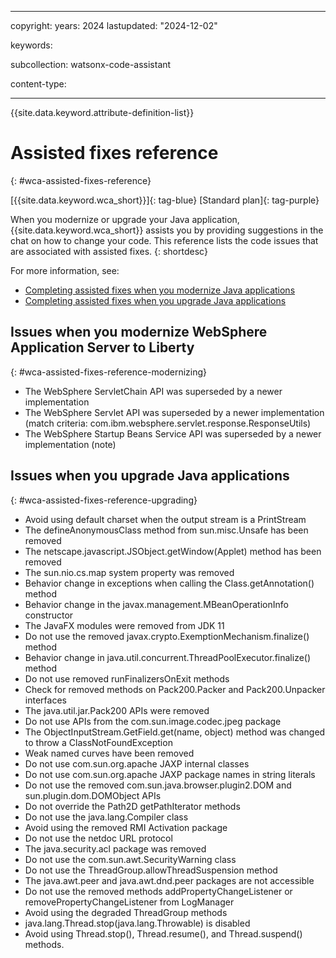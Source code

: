 
---

copyright:
   years: 2024
lastupdated: "2024-12-02"

keywords: 

subcollection: watsonx-code-assistant

content-type:

---

{{site.data.keyword.attribute-definition-list}}

# Assisted fixes reference
{: #wca-assisted-fixes-reference}



[{{site.data.keyword.wca_short}}]{: tag-blue} [Standard plan]{: tag-purple}

When you modernize or upgrade your Java application, {{site.data.keyword.wca_short}} assists you by providing suggestions in the chat on how to change your code. This reference lists the code issues that are associated with assisted fixes.
{: shortdesc}

For more information, see:
- [Completing assisted fixes when you modernize Java applications](https://cloud.ibm.com/docs/watsonx-code-assistant?topic=watsonx-code-assistant-wca-modernize-java#wca-upgrade-assistedfix)
- [Completing assisted fixes when you upgrade Java applications](https://cloud.ibm.com/docs/watsonx-code-assistant?topic=watsonx-code-assistant-wca-upgrade-java#wca-upgrade-assistedfix)

## Issues when you modernize WebSphere Application Server to Liberty
{: #wca-assisted-fixes-reference-modernizing}

- The WebSphere ServletChain API was superseded by a newer implementation
- The WebSphere Servlet API was superseded by a newer implementation (match criteria: com.ibm.websphere.servlet.response.ResponseUtils)
- The WebSphere Startup Beans Service API was superseded by a newer implementation (note)

## Issues when you upgrade Java applications
{: #wca-assisted-fixes-reference-upgrading}

- Avoid using default charset when the output stream is a PrintStream
- The defineAnonymousClass method from sun.misc.Unsafe has been removed
- The netscape.javascript.JSObject.getWindow(Applet) method has been removed
- The sun.nio.cs.map system property was removed
- Behavior change in exceptions when calling the Class.getAnnotation() method
- Behavior change in the javax.management.MBeanOperationInfo constructor
- The JavaFX modules were removed from JDK 11
- Do not use the removed javax.crypto.ExemptionMechanism.finalize() method
- Behavior change in java.util.concurrent.ThreadPoolExecutor.finalize() method
- Do not use removed runFinalizersOnExit methods
- Check for removed methods on Pack200.Packer and Pack200.Unpacker interfaces
- The java.util.jar.Pack200 APIs were removed
- Do not use APIs from the com.sun.image.codec.jpeg package
- The ObjectInputStream.GetField.get(name, object) method was changed to throw a ClassNotFoundException
- Weak named curves have been removed
- Do not use com.sun.org.apache JAXP internal classes
- Do not use com.sun.org.apache JAXP package names in string literals
- Do not use the removed com.sun.java.browser.plugin2.DOM and sun.plugin.dom.DOMObject APIs
- Do not override the Path2D getPathIterator methods
- Do not use the java.lang.Compiler class
- Avoid using the removed RMI Activation package
- Do not use the netdoc URL protocol
- The java.security.acl package was removed
- Do not use the com.sun.awt.SecurityWarning class
- Do not use the ThreadGroup.allowThreadSuspension method
- The java.awt.peer and java.awt.dnd.peer packages are not accessible
- Do not use the removed methods addPropertyChangeListener or removePropertyChangeListener from LogManager
- Avoid using the degraded ThreadGroup methods
- java.lang.Thread.stop(java.lang.Throwable) is disabled
- Avoid using Thread.stop(), Thread.resume(), and Thread.suspend() methods.
